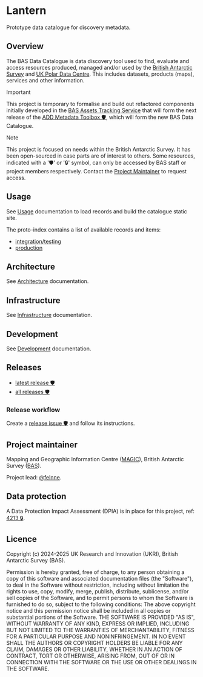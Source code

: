 # Lantern

Prototype data catalogue for discovery metadata.

## Overview

The BAS Data Catalogue is data discovery tool used to find, evaluate and access resources produced, managed and/or used
by the [British Antarctic Survey](https://www.bas.ac.uk) and [UK Polar Data Centre](https://www.bas.ac.uk/data/uk-pdc/).
This includes datasets, products (maps), services and other information.

> [!IMPORTANT]
> This project is temporary to formalise and build out refactored components initially developed in the
> [BAS Assets Tracking Service](https://github.com/antarctica/assets-tracking-service) that will form the next release
> of the [ADD Metadata Toolbox 🛡️](https://gitlab.data.bas.ac.uk/MAGIC/add-metadata-toolbox), which will form the new
> BAS Data Catalogue.

> [!NOTE]
> This project is focused on needs within the British Antarctic Survey. It has been open-sourced in case parts are of
> interest to others. Some resources, indicated with a '🛡' or '🔒' symbol, can only be accessed by BAS staff or
> project members respectively. Contact the [Project Maintainer](#project-maintainer) to request access.

## Usage

See [Usage](/docs/usage.md) documentation to load records and build the catalogue static site.

The proto-index contains a list of available records and items:

- [integration/testing](https://add-catalogue-integration.data.bas.ac.uk/-/index/)
- [production](https://add-catalogue.data.bas.ac.uk/-/index/)

## Architecture

See [Architecture](/docs/architecture.md) documentation.

## Infrastructure

See [Infrastructure](/docs/infrastructure.md) documentation.

## Development

See [Development](/docs/dev.md) documentation.

## Releases

- [latest release 🛡️](https://gitlab.data.bas.ac.uk/MAGIC/lantern-exp/-/releases/permalink/latest)
- [all releases 🛡️](https://gitlab.data.bas.ac.uk/MAGIC/lantern-exp/-/releases)

### Release workflow

Create a
[release issue 🛡️](https://gitlab.data.bas.ac.uk/MAGIC/lantern-exp/-/issues/new?issue[title]=x.x.x%20release&issuable_template=release) and follow its instructions.

## Project maintainer

Mapping and Geographic Information Centre ([MAGIC](https://www.bas.ac.uk/teams/magic)), British Antarctic Survey
([BAS](https://www.bas.ac.uk)).

Project lead: [@felnne](https://www.bas.ac.uk/profile/felnne).

## Data protection

A Data Protection Impact Assessment (DPIA) is in place for this project, ref:
[4213 🔒](https://app-uk.onetrust.com/assessment/details/5ef15cb7-5736-446c-9a3c-c5d0d2751109).

## Licence

Copyright (c) 2024-2025 UK Research and Innovation (UKRI), British Antarctic Survey (BAS).

Permission is hereby granted, free of charge, to any person obtaining a copy
of this software and associated documentation files (the "Software"), to deal
in the Software without restriction, including without limitation the rights
to use, copy, modify, merge, publish, distribute, sublicense, and/or sell
copies of the Software, and to permit persons to whom the Software is
furnished to do so, subject to the following conditions:
The above copyright notice and this permission notice shall be included in all
copies or substantial portions of the Software.
THE SOFTWARE IS PROVIDED "AS IS", WITHOUT WARRANTY OF ANY KIND, EXPRESS OR
IMPLIED, INCLUDING BUT NOT LIMITED TO THE WARRANTIES OF MERCHANTABILITY,
FITNESS FOR A PARTICULAR PURPOSE AND NONINFRINGEMENT. IN NO EVENT SHALL THE
AUTHORS OR COPYRIGHT HOLDERS BE LIABLE FOR ANY CLAIM, DAMAGES OR OTHER
LIABILITY, WHETHER IN AN ACTION OF CONTRACT, TORT OR OTHERWISE, ARISING FROM,
OUT OF OR IN CONNECTION WITH THE SOFTWARE OR THE USE OR OTHER DEALINGS IN THE
SOFTWARE.
